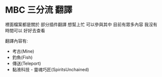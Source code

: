 # MBC 三分流 翻譯

裡面檔案都是關於 部分插件翻譯 想幫上忙 可以參與其中 目前有眾多內容 我沒有時間可以 好好去查看

翻譯內容有:
- 考古(Mine)
- 釣魚(Fish)
- 傳送(Teleport)
- 黏液科技 - 靈魂巧匠(SpiritsUnchained)